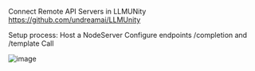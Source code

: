Connect Remote API Servers in LLMUNity https://github.com/undreamai/LLMUnity

Setup process:
Host a NodeServer
Configure endpoints /completion and /template
Call 

![image](https://github.com/user-attachments/assets/b7951504-caa5-46ba-8c16-9b680c39d6c3)
